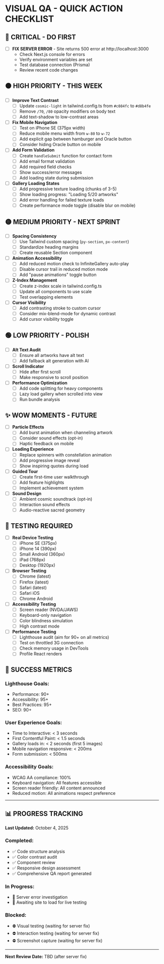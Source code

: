 # VISUAL QA - QUICK ACTION CHECKLIST

## 🔴 CRITICAL - DO FIRST

- [ ] **FIX SERVER ERROR** - Site returns 500 error at http://localhost:3000
  - Check Next.js console for errors
  - Verify environment variables are set
  - Test database connection (Prisma)
  - Review recent code changes

## 🟠 HIGH PRIORITY - THIS WEEK

- [ ] **Improve Text Contrast**
  - [ ] Update `cosmic-light` in tailwind.config.ts from `#c084fc` to `#d8b4fe`
  - [ ] Remove `/70`, `/80` opacity modifiers on body text
  - [ ] Add text-shadow to low-contrast areas

- [ ] **Fix Mobile Navigation**
  - [ ] Test on iPhone SE (375px width)
  - [ ] Reduce mobile menu width from `w-80` to `w-72`
  - [ ] Add explicit gap between hamburger and Oracle button
  - [ ] Consider hiding Oracle button on mobile

- [ ] **Add Form Validation**
  - [ ] Create `handleSubmit` function for contact form
  - [ ] Add email format validation
  - [ ] Add required field checks
  - [ ] Show success/error messages
  - [ ] Add loading state during submission

- [ ] **Gallery Loading States**
  - [ ] Add progressive texture loading (chunks of 3-5)
  - [ ] Show loading progress: "Loading 5/20 artworks"
  - [ ] Add error handling for failed texture loads
  - [ ] Create performance mode toggle (disable blur on mobile)

## 🟡 MEDIUM PRIORITY - NEXT SPRINT

- [ ] **Spacing Consistency**
  - [ ] Use Tailwind custom spacing (`py-section`, `px-content`)
  - [ ] Standardize heading margins
  - [ ] Create reusable Section component

- [ ] **Animation Accessibility**
  - [ ] Add reduced motion check to InfiniteGallery auto-play
  - [ ] Disable cursor trail in reduced motion mode
  - [ ] Add "pause animations" toggle button

- [ ] **Z-Index Management**
  - [ ] Create z-index scale in tailwind.config.ts
  - [ ] Update all components to use scale
  - [ ] Test overlapping elements

- [ ] **Cursor Visibility**
  - [ ] Add contrasting stroke to custom cursor
  - [ ] Consider mix-blend-mode for dynamic contrast
  - [ ] Add cursor visibility toggle

## 🟢 LOW PRIORITY - POLISH

- [ ] **Alt Text Audit**
  - [ ] Ensure all artworks have alt text
  - [ ] Add fallback alt generation with AI

- [ ] **Scroll Indicator**
  - [ ] Hide after first scroll
  - [ ] Make responsive to scroll position

- [ ] **Performance Optimization**
  - [ ] Add code splitting for heavy components
  - [ ] Lazy load gallery when scrolled into view
  - [ ] Run bundle analysis

## ✨ WOW MOMENTS - FUTURE

- [ ] **Particle Effects**
  - [ ] Add burst animation when channeling artwork
  - [ ] Consider sound effects (opt-in)
  - [ ] Haptic feedback on mobile

- [ ] **Loading Experience**
  - [ ] Replace spinners with constellation animation
  - [ ] Add progressive image reveal
  - [ ] Show inspiring quotes during load

- [ ] **Guided Tour**
  - [ ] Create first-time user walkthrough
  - [ ] Add feature highlights
  - [ ] Implement achievement system

- [ ] **Sound Design**
  - [ ] Ambient cosmic soundtrack (opt-in)
  - [ ] Interaction sound effects
  - [ ] Audio-reactive sacred geometry

## 📱 TESTING REQUIRED

- [ ] **Real Device Testing**
  - [ ] iPhone SE (375px)
  - [ ] iPhone 14 (390px)
  - [ ] Small Android (360px)
  - [ ] iPad (768px)
  - [ ] Desktop (1920px)

- [ ] **Browser Testing**
  - [ ] Chrome (latest)
  - [ ] Firefox (latest)
  - [ ] Safari (latest)
  - [ ] Safari iOS
  - [ ] Chrome Android

- [ ] **Accessibility Testing**
  - [ ] Screen reader (NVDA/JAWS)
  - [ ] Keyboard-only navigation
  - [ ] Color blindness simulation
  - [ ] High contrast mode

- [ ] **Performance Testing**
  - [ ] Lighthouse audit (aim for 90+ on all metrics)
  - [ ] Test on throttled 3G connection
  - [ ] Check memory usage in DevTools
  - [ ] Profile React renders

## 🎯 SUCCESS METRICS

### Lighthouse Goals:
- Performance: 90+
- Accessibility: 95+
- Best Practices: 95+
- SEO: 90+

### User Experience Goals:
- Time to Interactive: < 3 seconds
- First Contentful Paint: < 1.5 seconds
- Gallery loads in: < 2 seconds (first 5 images)
- Mobile navigation responsive: < 200ms
- Form submission: < 500ms

### Accessibility Goals:
- WCAG AA compliance: 100%
- Keyboard navigation: All features accessible
- Screen reader friendly: All content announced
- Reduced motion: All animations respect preference

---

## 📊 PROGRESS TRACKING

**Last Updated:** October 4, 2025

### Completed:
- ✅ Code structure analysis
- ✅ Color contrast audit
- ✅ Component review
- ✅ Responsive design assessment
- ✅ Comprehensive QA report generated

### In Progress:
- 🔄 Server error investigation
- 🔄 Awaiting site to load for live testing

### Blocked:
- ⛔ Visual testing (waiting for server fix)
- ⛔ Interaction testing (waiting for server fix)
- ⛔ Screenshot capture (waiting for server fix)

---

**Next Review Date:** TBD (after server fix)
